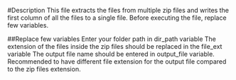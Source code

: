 #Description
This file extracts the files from multiple zip files and writes the first column of all the files to a single file.
Before executing the file, replace few variables.

##Replace few variables 
Enter your folder path in dir_path variable
The extension of the files inside the zip files should be replaced in the file_ext variable
The output file name should be entered in output_file variable. Recommended to have different file extension for the output file compared to the zip files extension.
